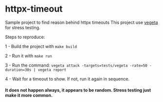 # httpx-timeout

Sample project to find reason behind httpx timeouts
This project use [vegeta](https://github.com/tsenart/vegeta) for stress testing.

Steps to reproduce:

1 - Build the project with `make build`

2 - Run it with `make run`

3 - Run the command: `vegeta attack -targets=tests/vegeta -rate=50 -duration=30s | vegeta report`

4 - Wait for a timeout to show. If not, run it again in sequence.



#### It does not happen always, it appears to be random. Stress testing just make it more common.
